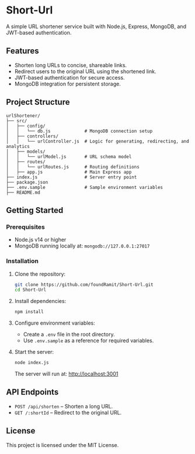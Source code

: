 # Short-Url

A simple URL shortener service built with Node.js, Express, MongoDB, and JWT-based authentication.

## Features

- Shorten long URLs to concise, shareable links.
- Redirect users to the original URL using the shortened link.
- JWT-based authentication for secure access.
- MongoDB integration for persistent storage.

## Project Structure

```
urlShortener/
├── src/
│   ├── config/
│   │   └── db.js             # MongoDB connection setup
│   ├── controllers/
│   │   └── urlController.js  # Logic for generating, redirecting, and analytics
│   ├── models/
│   │   └── urlModel.js       # URL schema model
│   ├── routes/
│   │   └── urlRoutes.js      # Routing definitions
│   ├── app.js                # Main Express app
├── index.js                  # Server entry point
├── package.json
├── .env.sample               # Sample environment variables
├── README.md
```

## Getting Started

### Prerequisites

- Node.js v14 or higher
- MongoDB running locally at: `mongodb://127.0.0.1:27017`

### Installation

1. Clone the repository:

   ```bash
   git clone https://github.com/foundRamit/Short-Url.git
   cd Short-Url
   ```

2. Install dependencies:

   ```bash
   npm install
   ```

3. Configure environment variables:

   - Create a `.env` file in the root directory.
   - Use `.env.sample` as a reference for required variables.

4. Start the server:

   ```bash
   node index.js
   ```

   The server will run at: [http://localhost:3001](http://localhost:3001)

## API Endpoints

- `POST /api/shorten` – Shorten a long URL.
- `GET /:shortId` – Redirect to the original URL.

## License

This project is licensed under the MIT License.
